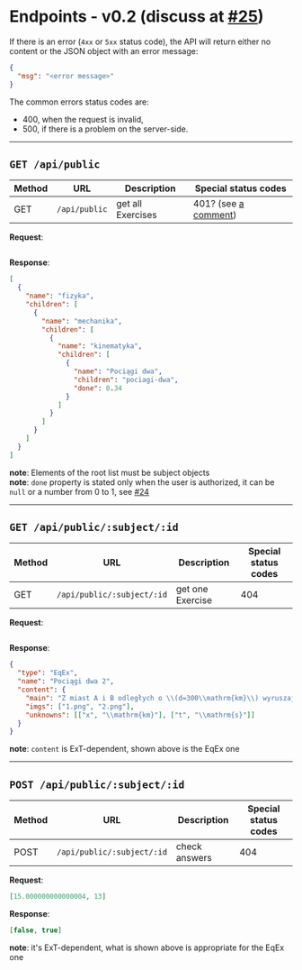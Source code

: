 # Endpoints - v0.2 (discuss at [#25](https://github.com/Pikne-Programy/pikne-zadania/issues/25))

If there is an error (`4xx` or `5xx` status code), the API will return either no content or the JSON object with an error message:

```json
{
  "msg": "<error message>"
}
```

The common errors status codes are:

- 400, when the request is invalid,
- 500, if there is a problem on the server-side.

***

## `GET /api/public`

| Method | URL | Description | Special status codes |
| - | - | - | - |
| GET | `/api/public` | get all Exercises | 401? (see [a comment](https://github.com/Pikne-Programy/pikne-zadania/issues/25#issuecomment-783203024)) |

**Request**:

```json
```

**Response**:

```json
[
  {
    "name": "fizyka",
    "children": [
      {
        "name": "mechanika",
        "children": [
          {
            "name": "kinematyka",
            "children": [
              {
                "name": "Pociągi dwa",
                "children": "pociagi-dwa",
                "done": 0.34
              }
            ]
          }
        ]
      }
    ]
  }
]
```

**note**: Elements of the root list must be subject objects \
**note**: `done` property is stated only when the user is authorized,
it can be `null` or a number from 0 to 1, see [#24](https://github.com/Pikne-Programy/pikne-zadania/issues/24#issuecomment-782939873)

***

## `GET /api/public/:subject/:id`

| Method | URL | Description | Special status codes |
| - | - | - | - |
| GET | `/api/public/:subject/:id` | get one Exercise | 404 |

**Request**:

```json
```

**Response**:

```json
{
  "type": "EqEx",
  "name": "Pociągi dwa 2",
  "content": {
    "main": "Z miast A i B odległych o \\(d=300\\mathrm{km}\\) wyruszają jednocześnie dwa pociągi z prędkościami \\(v_a=50\\mathrm{\\frac{m}{s}}\\) oraz \\(v_b=67\\mathrm{\\frac{m}{s}}\\).\nW jakiej odległości \\(x\\) od miasta A spotkają się te pociągi? Po jakim czasie \\(t\\) się to stanie?",
    "imgs": ["1.png", "2.png"],
    "unknowns": [["x", "\\mathrm{km}"], ["t", "\\mathrm{s}"]]
  }
}
```

**note**: `content` is ExT-dependent, shown above is the EqEx one

***

## `POST /api/public/:subject/:id`

| Method | URL | Description | Special status codes |
| - | - | - | - |
| POST | `/api/public/:subject/:id` | check answers | 404 |

**Request**:

```json
[15.000000000000004, 13]
```

**Response**:

```json
[false, true]
```

**note**: it's ExT-dependent, what is shown above is appropriate for the EqEx one

